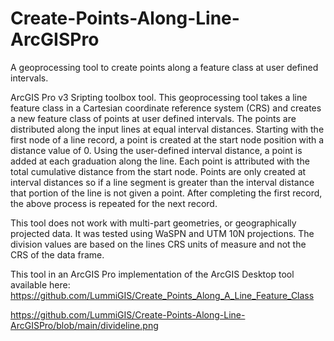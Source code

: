 # Create-Points-Along-Line-ArcGISPro
A geoprocessing tool to create points along a feature class at user defined intervals.

ArcGIS Pro v3 Sripting toolbox tool.
This geoprocessing tool takes a line feature class in a Cartesian coordinate reference system (CRS) and creates a new feature class of points at user defined intervals. The points are distributed along the input lines at equal interval distances. Starting with the first node of a line record, a point is created at the start node position with a distance value of 0. Using the user-defined interval distance, a point is added at each graduation along the line. Each point is attributed with the total cumulative distance from the start node. Points are only created at interval distances so if a line segment is greater than the interval distance that portion of the line is not given a point. After completing the first record, the above process is repeated for the next record.


This tool does not work with multi-part geometries, or geographically projected data. It was tested using WaSPN and UTM 10N projections.
The division values are based on the lines CRS units of measure and not the CRS of the data frame.


This tool in an ArcGIS Pro implementation of the ArcGIS Desktop tool available here:   https://github.com/LummiGIS/Create_Points_Along_A_Line_Feature_Class


https://github.com/LummiGIS/Create-Points-Along-Line-ArcGISPro/blob/main/divideline.png

